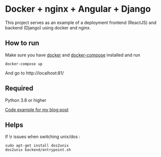# Docker + nginx + Angular + Django

This project serves as an example of a deployment frontend (ReactJS) and backend (Django) using docker and nginx.

## How to run

Make sure you have [docker](https://docs.docker.com/install/) and [docker-compose](https://docs.docker.com/compose/install/) installed and run

```shell
docker-compose up
```

And go to http://localhost:81/

## Required

Python 3.8 or higher

[Code example for my blog post](http://felipelinsmachado.com/connecting-django-reactjs-via-nginx-using-docker-containers/)

## Helps

If \r issues when switching unix/dos :
```
sudo apt-get install dos2unix
dos2unix backend/entrypoint.sh
```